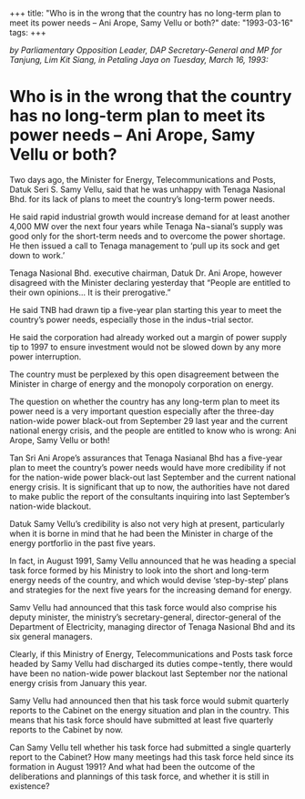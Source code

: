 +++ 
title: "Who is in the wrong that the country has no long-term plan to meet its power needs – Ani Arope, Samy Vellu or both?"
date: "1993-03-16"
tags:
+++

_by Parliamentary Opposition Leader, DAP Secretary-General and MP for Tanjung, Lim Kit Siang, in Petaling Jaya on Tuesday, March 16, 1993:_

# Who is in the wrong that the country has no long-term plan to meet its power needs – Ani Arope, Samy Vellu or both?

Two days ago, the Minister for Energy, Telecommunications and Posts, Datuk Seri S. Samy Vellu, said that he was unhappy with Tenaga Nasional Bhd. for its lack of plans to meet the country’s long-term power needs.</u>

He said rapid industrial growth would increase demand for at least another 4,000 MW over the next four years while Tenaga Na¬sianal’s supply was good only for the short-term needs and to overcome the power shortage. He then issued a call to Tenaga management to ‘pull up its sock and get down to work.’

Tenaga Nasional Bhd. executive chairman, Datuk Dr. Ani Arope, however disagreed with the Minister declaring yesterday that “People are entitled to their own opinions... It is their prerogative.”

He said TNB had drawn tip a five-year plan starting this year to meet the country’s power needs, especially those in the indus¬trial sector.

He said the corporation had already worked out a margin of power supply tip to 1997 to ensure investment would not be slowed down by any more power interruption.

The country must be perplexed by this open disagreement between the Minister in charge of energy and the monopoly corporation on energy.

The question on whether the country has any long-term plan to meet its power need is a very important question especially after the three-day nation-wide power black-out from September 29 last year and the current national energy crisis, and the people are entitled to know who is wrong: Ani Arope, Samy Vellu or both!

Tan Sri Ani Arope’s assurances that Tenaga Nasianal Bhd has a five-year plan to meet the country’s power needs would have more credibility if not for the nation-wide power black-out last September and the current national energy crisis. It is significant that up to now, the authorities have not dared to make public the report of the consultants inquiring into last September’s nation-wide blackout.

Datuk Samy Vellu’s credibility is also not very high at present, particularly when it is borne in mind that he had been the Minister in charge of the energy portforlio in the past five years.

In fact, in August 1991, Samy Vellu announced that he was heading a special task force formed by his Ministry to look into the short and long-term energy needs of the country, and which would devise ‘step-by-step’ plans and strategies for the next five years for the increasing demand for energy.

Samv Vellu had announced that this task force would also comprise his deputy minister, the ministry’s secretary-general, director-general of the Department of Electricity, managing director of Tenaga Nasional Bhd and its six general managers.

Clearly, if this Ministry of Energy, Telecommunications and Posts task force headed by Samy Vellu had discharged its duties compe¬tently, there would have been no nation-wide power blackout last September nor the national energy crisis from January this year.

Samy Vellu had announced then that his task force would submit quarterly reports to the Cabinet on the energy situation and plan in the country. This means that his task force should have submitted at least five quarterly reports to the Cabinet by now.

Can Samy Vellu tell whether his task force had submitted a single quarterly report to the Cabinet? How many meetings had this task force held since its formation in August 1991? And what had been the outcome of the deliberations and plannings of this task force, and whether it is still in existence?
 
